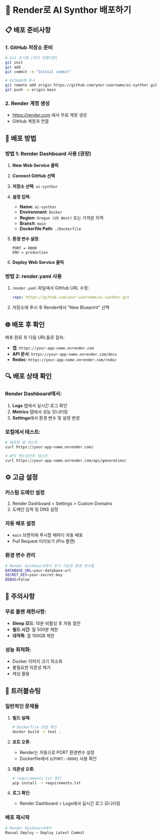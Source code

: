 # 🚀 Render로 AI Synthor 배포하기

## 📋 배포 준비사항

### 1. GitHub 저장소 준비
```bash
# Git 초기화 (아직 안했다면)
git init
git add .
git commit -m "Initial commit"

# GitHub에 푸시
git remote add origin https://github.com/your-username/ai-synthor.git
git push -u origin main
```

### 2. Render 계정 생성
- https://render.com 에서 무료 계정 생성
- GitHub 계정과 연결

## 🔧 배포 방법

### 방법 1: Render Dashboard 사용 (권장)

1. **New Web Service 클릭**
2. **Connect GitHub 선택**
3. **저장소 선택**: `ai-synthor`
4. **설정 입력**:
   - **Name**: `ai-synthor`
   - **Environment**: `Docker`
   - **Region**: `Oregon (US West)` 또는 가까운 지역
   - **Branch**: `main`
   - **Dockerfile Path**: `./Dockerfile`

5. **환경 변수 설정**:
   ```
   PORT = 8000
   ENV = production
   ```

6. **Deploy Web Service 클릭**

### 방법 2: render.yaml 사용

1. `render.yaml` 파일에서 GitHub URL 수정:
   ```yaml
   repo: https://github.com/your-username/ai-synthor.git
   ```

2. 저장소에 푸시 후 Render에서 "New Blueprint" 선택

## 🌐 배포 후 확인

배포 완료 후 다음 URL들로 접속:
- **앱**: `https://your-app-name.onrender.com`
- **API 문서**: `https://your-app-name.onrender.com/docs`
- **Redoc**: `https://your-app-name.onrender.com/redoc`

## 🔍 배포 상태 확인

### Render Dashboard에서:
1. **Logs** 탭에서 실시간 로그 확인
2. **Metrics** 탭에서 성능 모니터링
3. **Settings**에서 환경 변수 및 설정 변경

### 로컬에서 테스트:
```bash
# 배포된 앱 테스트
curl https://your-app-name.onrender.com/

# API 엔드포인트 테스트
curl https://your-app-name.onrender.com/api/generation/
```

## ⚙️ 고급 설정

### 커스텀 도메인 설정
1. Render Dashboard > Settings > Custom Domains
2. 도메인 입력 및 DNS 설정

### 자동 배포 설정
- `main` 브랜치에 푸시할 때마다 자동 배포
- Pull Request 미리보기 (Pro 플랜)

### 환경 변수 관리
```bash
# Render Dashboard에서 추가 가능한 환경 변수들
DATABASE_URL=your-database-url
SECRET_KEY=your-secret-key
DEBUG=False
```

## 🚨 주의사항

### 무료 플랜 제한사항:
- **Sleep 모드**: 15분 비활성 후 자동 절전
- **빌드 시간**: 월 500분 제한
- **대역폭**: 월 100GB 제한

### 성능 최적화:
- Docker 이미지 크기 최소화
- 불필요한 의존성 제거
- 캐싱 활용

## 🐛 트러블슈팅

### 일반적인 문제들

1. **빌드 실패**:
   ```bash
   # Dockerfile 문법 확인
   docker build -t test .
   ```

2. **포트 오류**:
   - Render는 자동으로 PORT 환경변수 설정
   - Dockerfile에서 `${PORT:-8000}` 사용 확인

3. **의존성 오류**:
   ```bash
   # requirements.txt 확인
   pip install -r requirements.txt
   ```

4. **로그 확인**:
   - Render Dashboard > Logs에서 실시간 로그 모니터링

### 배포 재시작
```bash
# Render Dashboard에서
Manual Deploy > Deploy Latest Commit
```








